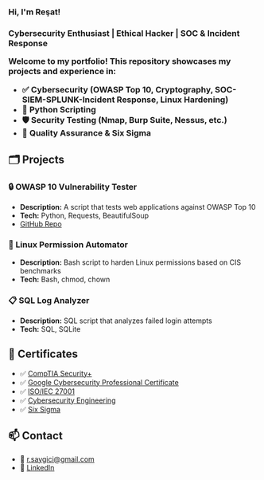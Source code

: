 <h3>Hi, I'm Reşat!<h3>

Cybersecurity Enthusiast | Ethical Hacker | SOC & Incident Response

Welcome to my portfolio! This repository showcases my projects and experience in:

- ✅ Cybersecurity (OWASP Top 10, Cryptography, SOC-SIEM-SPLUNK-Incident Response, Linux Hardening)
- 🐍 Python Scripting
- 🛡️ Security Testing (Nmap, Burp Suite, Nessus, etc.)
- 🧪 Quality Assurance & Six Sigma

## 🗂️ Projects

### 🔒 OWASP 10 Vulnerability Tester
- **Description:** A script that tests web applications against OWASP Top 10
- **Tech:** Python, Requests, BeautifulSoup
- [GitHub Repo](https://github.com/rsaygici/owasp-tester)

### 🐧 Linux Permission Automator
- **Description:** Bash script to harden Linux permissions based on CIS benchmarks
- **Tech:** Bash, chmod, chown

### 📋 SQL Log Analyzer
- **Description:** SQL script that analyzes failed login attempts
- **Tech:** SQL, SQLite

## 📜 Certificates
- ✅ [CompTIA Security+](https://www.comptia.org/certifications/security)
- ✅ [Google Cybersecurity Professional Certificate](https://grow.google/certificates/cybersecurity/)
- ✅ [ISO/IEC 27001](https://www.skillfront.com/Badges/59121815553030)
- ✅ [Cybersecurity Engineering](https://www.linkedin.com/in/re%C5%9Fat-sayg%C4%B1c%C4%B1/details/certifications/1751215307297/single-media-viewer/?profileId=ACoAABq5YIUBIeBMWbe-fhXdNdEjgStb0XQDA8g)
- ✅ [Six Sigma](https://www.linkedin.com/learning/certificates/5e8c79ab77ee4588850aeb7d1dfff5d51adb9953a7de17662b77ff41e9626932?trk=backfilled_certificate&lipi=urn%3Ali%3Apage%3Ad_flagship3_profile_view_base_certifications_details%3Bb65vdja3T%2ByQ9DoJA8G7NQ%3D%3D)

## 📫 Contact
- 📧  r.saygici@gmail.com
- 🔗 [LinkedIn](https://www.linkedin.com/in/reşat-saygıcı)

